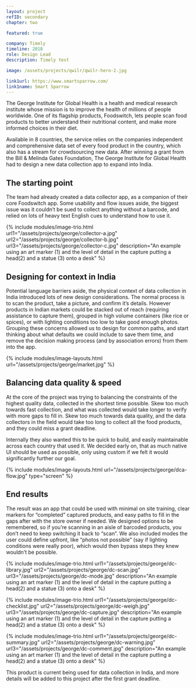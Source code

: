 ```yaml
---
layout: project
refID: secondary
chapter: two

featured: true

company: Timely
timeline: 2018
role: Design Lead
description: Timely test

image: /assets/projects/qwilr/qwilr-hero-2.jpg

link1url: https://www.smartsparrow.com/
link1name: Smart Sparrow
---
```


The George Institute for Global Health is a health and medical research institute whose mission is to improve the health of millions of people worldwide. One of its flagship products, Foodswitch, lets people scan food products to better understand their nutritional content, and make more informed choices in their diet.

Available in 8 countries, the service relies on the companies independent and comprehensive data set of every food product in the country, which also has a stream for crowdsourcing new data. After winning a grant from the Bill & Melinda Gates Foundation, The George Institute for Global Health had to design a new data collection app to expand into India.

## The starting point

The team had already created a data collector app, as a companion of their core Foodswitch app. Some usability and flow issues aside, the biggest issue was it couldn’t be sued to collect anything without a barcode, and relied on lots of heavy text English cues to understand how to use it.

{% include modules/image-trio.html url1="/assets/projects/george/collector-a.jpg" url2="/assets/projects/george/collector-b.jpg" url3="/assets/projects/george/collector-c.jpg" description="An example using an art marker (1) and the level of detail in the capture putting a head(2) and a statue (3) onto a desk" %}

## Designing for context in India

Potential language barriers aside, the physical context of data collection in India introduced lots of new design considerations. The normal process is to scan the product, take a picture, and confirm it’s details. However products in Indian markets could be stacked out of reach (requiring assistance to capture them), grouped in high volume containers (like rice or spices), or with lighting conditions too low to take good enough photos. Grouping these concerns allowed us to design for common paths, and start thinking about what defaults we could include to save them time, and remove the decision making process (and by association errors) from them into the app.

{% include modules/image-layouts.html url="/assets/projects/george/market.jpg" %}

## Balancing data quality & speed

At the core of the project was trying to balancing the constraints of the highest quality data, collected in the shortest time possible. Skew too much towards fast collection, and what was collected would take longer to verify with more gaps to fill in. Skew too much towards data quality, and the data collectors in the field would take too long to collect all the food products, and they could miss a grant deadline.

Internally they also wanted this to be quick to build, and easily maintainable across each country that used it. We decided early on, that as much native UI should be used as possible, only using custom if we felt it would significantly further our goal.

{% include modules/image-layouts.html url="/assets/projects/george/dca-flow.jpg" type="screen" %}

## End results

The result was an app that could be used with minimal on site training, clear markers for “completed” captured products, and easy paths to fill in the gaps after with the store owner if needed. We designed options to be remembered, so if you’re scanning in an aisle of barcoded products, you don’t need to keep switching it back to “scan”. We also included modes the user could define upfront, like “photos not possible” (say if lighting conditions were really poor), which would then bypass steps they knew wouldn’t be possible.

{% include modules/image-trio.html url1="/assets/projects/george/dc-library.jpg" url2="/assets/projects/george/dc-scan.jpg" url3="/assets/projects/george/dc-mode.jpg" description="An example using an art marker (1) and the level of detail in the capture putting a head(2) and a statue (3) onto a desk" %}

{% include modules/image-trio.html url1="/assets/projects/george/dc-checklist.jpg" url2="/assets/projects/george/dc-weigh.jpg" url3="/assets/projects/george/dc-capture.jpg" description="An example using an art marker (1) and the level of detail in the capture putting a head(2) and a statue (3) onto a desk" %}

{% include modules/image-trio.html url1="/assets/projects/george/dc-summary.jpg" url2="/assets/projects/george/dc-warning.jpg" url3="/assets/projects/george/dc-comment.jpg" description="An example using an art marker (1) and the level of detail in the capture putting a head(2) and a statue (3) onto a desk" %}

This product is current being used for data collection in India, and more details will be added to this project after the first grant deadline.
